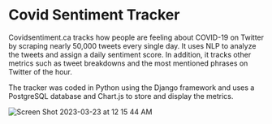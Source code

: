 # Covid Sentiment Tracker

Covidsentiment.ca tracks how people are feeling about COVID-19 on Twitter by scraping nearly 50,000 tweets every single day. It uses NLP to analyze the tweets and assign a daily sentiment score. In addition, it tracks other metrics such as tweet breakdowns and the most mentioned phrases on Twitter of the hour. 

The tracker was coded in Python using the Django framework and uses a PostgreSQL database and Chart.js to store and display the metrics. 


![Screen Shot 2023-03-23 at 12 15 44 AM](https://user-images.githubusercontent.com/46550819/227101564-0c0fddab-1f88-483a-b95e-462a939df1a9.png)
